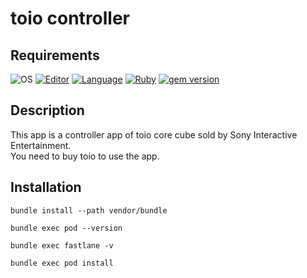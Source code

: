 # toio controller

## Requirements

![OS](https://img.shields.io/badge/target-iOS%2012.2-orange.svg) [![Editor](https://img.shields.io/badge/editor-Xcode%2010.2-orange.svg)](https://developer.apple.com/jp/xcode/) [![Language](https://img.shields.io/badge/language-Swift%205.0+-green.svg)](https://swift.org) [![Ruby](https://img.shields.io/badge/Ruby-2.5.0+-red.svg?style=flat)](https://www.ruby-lang.org/ja/) [![gem version](https://img.shields.io/badge/gem%20version-%20Bundler%201.17.0+-red.svg?style=flat)](https://swift.org)

## Description

This app is a controller app of toio core cube sold by Sony Interactive Entertainment.<br>
You need to buy toio to use the app.


## Installation

```
bundle install --path vendor/bundle
```

```
bundle exec pod --version
```

```
bundle exec fastlane -v
```

```
bundle exec pod install
```




